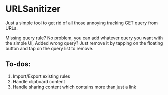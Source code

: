 # URLSanitizer


Just a simple tool to get rid of all those annoying tracking GET query from URLs.


Missing query rule? No problem, you can add whatever query you want with the simple UI,
Added wrong query? Just remove it by tapping on the floating button and tap on the query list to remove.


## To-dos:

1. Import/Export existing rules
2. Handle clipboard content
3. Handle sharing content which contains more than just a link
